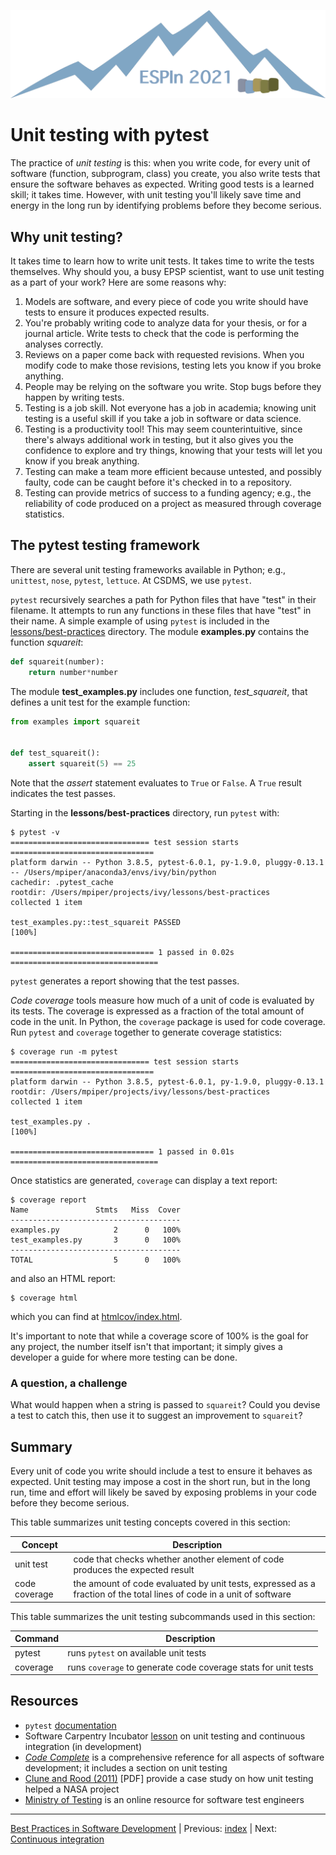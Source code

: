 ![Ivy logo](https://raw.githubusercontent.com/csdms/ivy/main/media/logo.png)

# Unit testing with pytest

The practice of *unit testing* is this:
when you write code,
for every unit of software
(function, subprogram, class) you create,
you also write tests that ensure the software behaves as expected.
Writing good tests is a learned skill; it takes time.
However, with unit testing
you'll likely save time and energy in the long run
by identifying problems before they become serious.


## Why unit testing?

It takes time to learn how to write unit tests.
It takes time to write the tests themselves.
Why should you,
a busy EPSP scientist,
want to use unit testing as a part of your work?
Here are some reasons why:

1. Models are software, and every piece of code you write should have
  tests to ensure it produces expected results.
1. You're probably writing code to analyze data for your thesis, or for
  a journal article. Write tests to check that the code is performing
  the analyses correctly.
1. Reviews on a paper come back with requested revisions. When you modify
  code to make those revisions, testing lets you know if you broke
  anything.
1. People may be relying on the software you write. Stop bugs before
  they happen by writing tests.
1. Testing is a job skill. Not everyone has a job in academia; knowing
  unit testing is a useful skill if you take a job in software or data
  science.
1. Testing is a productivity tool! This may seem counterintuitive,
  since there's always additional work in testing, but it also gives
  you the confidence to explore and try things, knowing that your
  tests will let you know if you break anything.
1. Testing can make a team more efficient because untested, and
  possibly faulty, code can be caught before it's checked in to a repository.
1. Testing can provide metrics of success to a funding agency; e.g.,
  the reliability of code produced on a project as measured through
  coverage statistics.


## The pytest testing framework

There are several unit testing frameworks available in Python;
e.g., `unittest`, `nose`, `pytest`, `lettuce`.
At CSDMS, we use `pytest`.

`pytest` recursively searches a path for Python files
that have "test" in their filename.
It attempts to run any functions in these files that have "test" in their name.
A simple example of using `pytest` is included
in the [lessons/best-practices](./) directory.
The module **examples.py** contains the function *squareit*:
```python
def squareit(number):
    return number*number
```

The module **test_examples.py** includes one function,
*test_squareit*,
that defines a unit test for the example function:
```python
from examples import squareit


def test_squareit():
    assert squareit(5) == 25
```
Note that the *assert* statement evaluates to `True` or `False`.
A `True` result indicates the test passes.

Starting in the **lessons/best-practices** directory,
run `pytest` with:
```
$ pytest -v
=============================== test session starts ================================
platform darwin -- Python 3.8.5, pytest-6.0.1, py-1.9.0, pluggy-0.13.1 -- /Users/mpiper/anaconda3/envs/ivy/bin/python
cachedir: .pytest_cache
rootdir: /Users/mpiper/projects/ivy/lessons/best-practices
collected 1 item

test_examples.py::test_squareit PASSED                                       [100%]

================================ 1 passed in 0.02s =================================
```
`pytest` generates a report showing that the test passes.

*Code coverage* tools measure how much of a unit of code
is evaluated by its tests.
The coverage is expressed as a fraction of the total amount of code in the unit.
In Python,
the `coverage` package is used for code coverage.
Run `pytest` and `coverage` together to generate coverage statistics:
```
$ coverage run -m pytest
=============================== test session starts ================================
platform darwin -- Python 3.8.5, pytest-6.0.1, py-1.9.0, pluggy-0.13.1
rootdir: /Users/mpiper/projects/ivy/lessons/best-practices
collected 1 item

test_examples.py .                                                           [100%]

================================ 1 passed in 0.01s =================================
```

Once statistics are generated, `coverage` can display a text report:
```
$ coverage report
Name               Stmts   Miss  Cover
--------------------------------------
examples.py            2      0   100%
test_examples.py       3      0   100%
--------------------------------------
TOTAL                  5      0   100%
```
and also an HTML report:
```
$ coverage html
```
which you can find at [htmlcov/index.html](./htmlcov/index.html).

It's important to note that while
a coverage score of 100% is the goal for any project,
the number itself isn't that important;
it simply gives a developer a guide
for where more testing can be done.


### A question, a challenge

What would happen when a string is passed to `squareit`?
Could you devise a test to catch this,
then use it to suggest an improvement to `squareit`?


## Summary

Every unit of code you write should include a test
to ensure it behaves as expected.
Unit testing may impose a cost in the short run,
but in the long run,
time and effort will likely be saved
by exposing problems in your code before they become serious.

This table summarizes unit testing concepts covered in this section:

| Concept       | Description
| ------------- | -----------
| unit test     | code that checks whether another element of code produces the expected result
| code coverage | the amount of code evaluated by unit tests, expressed as a fraction of the total lines of code in a unit of software

This table summarizes the unit testing subcommands used in this section:

| Command  | Description
| -------- | -----------
| pytest   | runs `pytest` on available unit tests
| coverage | runs `coverage` to generate code coverage stats for unit tests


## Resources

* `pytest` [documentation](https://docs.pytest.org)
* Software Carpentry Incubator [lesson](http://carpentries-incubator.github.io/python-testing/) on unit testing and continuous integration (in development)
* [*Code Complete*](https://wikipedia.org/wiki/Code_Complete) is a
  comprehensive reference for all aspects of software development;
  it includes a section on unit testing
* [Clune and Rood (2011)](https://ntrs.nasa.gov/api/citations/20110015506/downloads/20110015506.pdf
) [PDF] provide a case study on how unit testing helped a NASA project
* [Ministry of Testing](https://ministryoftesting.com) is an online
  resource for software test engineers

___

[Best Practices in Software Development](./index.md) |
Previous: [index](./index.md) |
Next: [Continuous integration](./continuous-integration.md)
